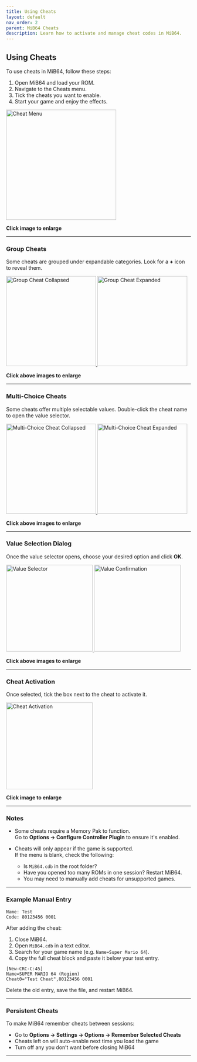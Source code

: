 ```yaml
---
title: Using Cheats
layout: default
nav_order: 2
parent: MiB64 Cheats
description: Learn how to activate and manage cheat codes in MiB64.
---
```


##  <a name="using-cheats">Using Cheats</a>

To use cheats in MiB64, follow these steps:

1. Open MiB64 and load your ROM.
2. Navigate to the Cheats menu.
3. Tick the cheats you want to enable.
4. Start your game and enjoy the effects.

<a href="/cheats/assets/images/01/Cheat11.png" target="_blank">
  <img src="/cheats/assets/images/01/Cheat11-300x259.png" alt="Cheat Menu" width="300" />
</a>
<p class="has-text-align-center"><strong>Click image to enlarge</strong></p>
<!-- ClauseEcho: Cheat11 Interactive Image -->

---

### Group Cheats

Some cheats are grouped under expandable categories. Look for a **+** icon to reveal them.

<a href="/cheats/assets/images/01/Cheat21.png" target="_blank">
  <img src="/cheats/assets/images/01/Cheat21-245x300.png" alt="Group Cheat Collapsed" width="245" />
</a>

<a href="/cheats/assets/images/01/Cheat31.png" target="_blank">
  <img src="/cheats/assets/images/01/Cheat31-245x300.png" alt="Group Cheat Expanded" width="245" />
</a>

<p class="has-text-align-center"><strong>Click above images to enlarge</strong></p>
<!-- ClauseEcho: Cheat21 & Cheat31 Interactive Images -->

---

### Multi-Choice Cheats

Some cheats offer multiple selectable values. Double-click the cheat name to open the value selector.

<a href="/cheats/assets/images/01/Cheat41.png" target="_blank">
  <img src="/cheats/assets/images/01/Cheat41-245x300.png" alt="Multi-Choice Cheat Collapsed" width="245" />
</a>

<a href="/cheats/assets/images/01/Cheat51.png" target="_blank">
  <img src="/cheats/assets/images/01/Cheat51-245x300.png" alt="Multi-Choice Cheat Expanded" width="245" />
</a>

<p class="has-text-align-center"><strong>Click above images to enlarge</strong></p>
<!-- ClauseEcho: Cheat41 & Cheat51 Interactive Images -->

---

### Value Selection Dialog

Once the value selector opens, choose your desired option and click **OK**.

<a href="/cheats/assets/images/01/Cheat61.png" target="_blank">
  <img src="/cheats/assets/images/01/Cheat61-236x300.png" alt="Value Selector" width="236" />
</a>

<a href="/cheats/assets/images/01/Cheat71.png" target="_blank">
  <img src="/cheats/assets/images/01/Cheat71-236x300.png" alt="Value Confirmation" width="236" />
</a>

<p class="has-text-align-center"><strong>Click above images to enlarge</strong></p>
<!-- ClauseEcho: Cheat61 & Cheat71 Interactive Images -->

---

### Cheat Activation

Once selected, tick the box next to the cheat to activate it.

<a href="/cheats/assets/images/01/Cheat81.png" target="_blank">
  <img src="/cheats/assets/images/01/Cheat81-236x300.png" alt="Cheat Activation" width="236" />
</a>

<p class="has-text-align-center"><strong>Click image to enlarge</strong></p>
<!-- ClauseEcho: Cheat81 Interactive Image -->

---

### Notes

- Some cheats require a Memory Pak to function.  
  Go to **Options → Configure Controller Plugin** to ensure it's enabled.

- Cheats will only appear if the game is supported.  
  If the menu is blank, check the following:
  - Is `MiB64.cdb` in the root folder?
  - Have you opened too many ROMs in one session? Restart MiB64.
  - You may need to manually add cheats for unsupported games.

---

### Example Manual Entry

```text
Name: Test
Code: 80123456 0001
```

After adding the cheat:

1. Close MiB64.
2. Open `MiB64.cdb` in a text editor.
3. Search for your game name (e.g. `Name=Super Mario 64`).
4. Copy the full cheat block and paste it below your test entry.

```text
[New-CRC-C:45]
Name=SUPER MARIO 64 (Region)
Cheat0="Test Cheat",80123456 0001
```

Delete the old entry, save the file, and restart MiB64.

---

### Persistent Cheats

To make MiB64 remember cheats between sessions:

- Go to **Options → Settings → Options → Remember Selected Cheats**
- Cheats left on will auto-enable next time you load the game
- Turn off any you don’t want before closing MiB64

---

<!-- ClauseLock: Using Cheats Section Echoed -->

